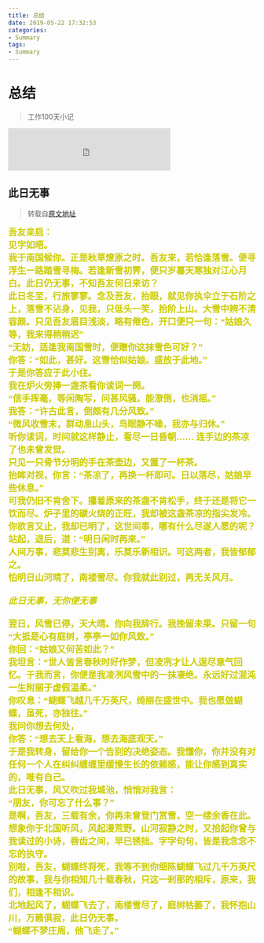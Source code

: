 ```yaml
---
title: 总结
date: 2019-05-22 17:32:53
categories:
- Summary
tags:
- Summary
---
```

# 总结
> 工作100天小记

<iframe frameborder="no" border="0" marginwidth="0" marginheight="0" width=330 height=86 src="https://music.163.com/outchain/player?type=2&id=476061915&auto=0&height=66"></iframe>

## 此日无事
>转载自[原文地址](https://www.jianshu.com/p/7367b358ae92)

<div style="background: url(https://p2.music.126.net/gWpJfOAv5TiUOcyCQg3ToA==/109951162919684720.jpg) ; background-repeat:no-repeat;background-size: cover;filter:invert(1) brightness(0.8);color:blue;font:bold 18px 华文新魏; overflow:hidden">
吾友亲启：<br/>
见字如晤。<br/>
我于南国候你。正是秋草燎原之时。吾友来，若恰逢落雪。便寻浮生一路踏雪寻梅。若逢新雪初霁，便只岁暮天寒独对江心月白。此日仍无事，不知吾友何日来访？<br/>
此日冬至，行旅寥寥。念及吾友，抬眼，就见你执伞立于石阶之上，落雪不沾身，见我，只低头一笑，拾阶上山。大雪中辨不清容颜。只见吾友眉目浅淡，略有倦色，开口便只一句：“姑娘久等，我来得稍稍迟”<br/>
“无妨，适逢我南国雪时，便赠你这抹雪色可好？”<br/>
你答：“如此，甚好。这雪恰似姑娘。盛放于此地。”<br/>
于是你答应于此小住。<br/>
我在炉火旁捧一盏茶看你读词一阕。<br/>
“信手挥毫，等闲陶写，问甚风骚。能潦倒，也消摇。”<br/>
我答：“许古此言，倒颇有几分风致。”<br/>
“微风收雪末，群动息山头，鸟眠静不噪，我亦与归休。”<br/>
听你读词，时间就这样静止，看尽一日昏朝…… 连手边的茶凉了也未曾发觉。<br/>
只见一只骨节分明的手在茶壶边，又置了一杯茶。<br/>
抬眸对视，你言：“茶凉了，再换一杯即可。日以落尽，姑娘早些休息。”<br/>
可我仍旧不肯舍下。攥着原来的茶盏不肯松手，终于还是将它一饮而尽。炉子里的碳火烧的正旺，我却被这盏茶凉的指尖发冷。<br/>
你欲言又止，我却已明了，这世间事，哪有什么尽遂人愿的呢？<br/>
站起，退后，道：“明日闲时再来。”<br/>
人间万事，悲莫悲生别离，乐莫乐新相识。可这两者，我皆郁郁之。<br/>
怕明日山河晴了，南楼雪尽。你我就此别过，再无关风月。<br/><br/>
<i>此日无事，无你便无事</i><br/><br/>
翌日，风雪已停，天大晴。你向我辞行。我挽留未果。只留一句<br/>
“大抵是心有庭树，亭亭一如你风致。”<br/>
你回：“姑娘又何苦如此？”<br/>
我坦言：“世人皆言春秋时好作梦，但凌冽才让人逞尽意气回忆。于我而言，你便是我凌冽风雪中的一抹凄绝。永远好过混沌一生附丽于虚假温柔。”<br/>
你叹息：“蝴蝶飞越几千万英尺，绮丽在盛世中。我也愿做蝴蝶，虽死，亦独往。”<br/>
我问你想去何处，<br/>
你答：“想去天上看海，想去海底观天。”<br/>
于是我转身，留给你一个告别的决绝姿态。我懂你，你并没有对任何一个人在纠纠缠缠里缓慢生长的依赖感，能让你感到真实的，唯有自己。<br/>
此日无事，风又吹过我城池，悄悄对我言：<br/>
“朋友，你可忘了什么事？”<br/>
是啊，吾友，三载有余，你再未曾登门赏雪，空一缕余香在此。想象你于北国听风，风起漫荒野。山河寂静之时，又拾起你曾与我读过的小诗，唇齿之间，早已锈拙。字字句句，皆是我念念不忘的执守。<br/>
别啦，吾友，蝴蝶终将死，我等不到你细陈蝴蝶飞过几千万英尺的故事，我与你相知几十载春秋，只这一刹那的相斥，原来，我们，相逢不相识。<br/>
北地起风了，蝴蝶飞去了，南楼雪尽了，庭树枯萎了，我怀抱山川，万籁俱寂，此日仍无事。<br/>
“蝴蝶不梦庄周，他飞走了。”
</div>
